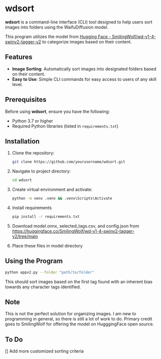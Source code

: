 # wdsort

**wdsort** is a command-line interface (CLI) tool designed to help users sort images into folders using the WaifuDiffusion model. 

This program utilizes the model from [Hugging Face - SmilingWolf/wd-v1-4-swinv2-tagger-v2](https://huggingface.co/SmilingWolf/wd-v1-4-swinv2-tagger-v2) to categorize images based on their content.

## Features

- **Image Sorting**: Automatically sort images into designated folders based on their content.
- **Easy to Use**: Simple CLI commands for easy access to users of any skill level.

## Prerequisites
Before using **wdsort**, ensure you have the following:
- Python 3.7 or higher
- Required Python libraries (listed in `requirements.txt`)

## Installation

1. Clone the repository:
   ```bash
   git clone https://github.com/yourusername/wdsort.git
   ```

2. Navigate to project directory:
   ```bash
   cd wdsort
   ```
3. Create virtual environment and activate:
   ```bash
   python -m venv .venv && .venv\Scripts\Activate
   ```
4. Install requirements
   ```bash
   pip install -r requirements.txt
   ```
5. Download model.onnx, selected_tags.csv, and config.json from https://huggingface.co/SmilingWolf/wd-v1-4-swinv2-tagger-v2/tree/main

6. Place these files in model directory

## Using the Program
  ```bash
  python appv2.py --folder "path/to/folder"
  ```
  This should sort images based on the first tag found with an inherent bias towards any character tags identified.

## Note
This is not the perfect solution for organizing images. I am new to programming in general, so there is still a lot of work to do. 
Primary credit goes to SmilingWolf for offering the model on HugggingFace open source.

## To Do
[] Add more customized sorting criteria
